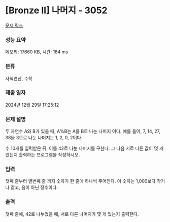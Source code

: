 # [Bronze II] 나머지 - 3052 

[문제 링크](https://www.acmicpc.net/problem/3052) 

### 성능 요약

메모리: 17660 KB, 시간: 184 ms

### 분류

사칙연산, 수학

### 제출 일자

2024년 12월 29일 17:25:12

### 문제 설명

<p style="user-select: auto !important;">두 자연수 A와 B가 있을 때, A%B는 A를 B로 나눈 나머지 이다. 예를 들어, 7, 14, 27, 38을 3으로 나눈 나머지는 1, 2, 0, 2이다. </p>

<p style="user-select: auto !important;">수 10개를 입력받은 뒤, 이를 42로 나눈 나머지를 구한다. 그 다음 서로 다른 값이 몇 개 있는지 출력하는 프로그램을 작성하시오.</p>

### 입력 

 <p style="user-select: auto !important;">첫째 줄부터 열번째 줄 까지 숫자가 한 줄에 하나씩 주어진다. 이 숫자는 1,000보다 작거나 같고, 음이 아닌 정수이다.</p>

### 출력 

 <p style="user-select: auto !important;">첫째 줄에, 42로 나누었을 때, 서로 다른 나머지가 몇 개 있는지 출력한다.</p>

